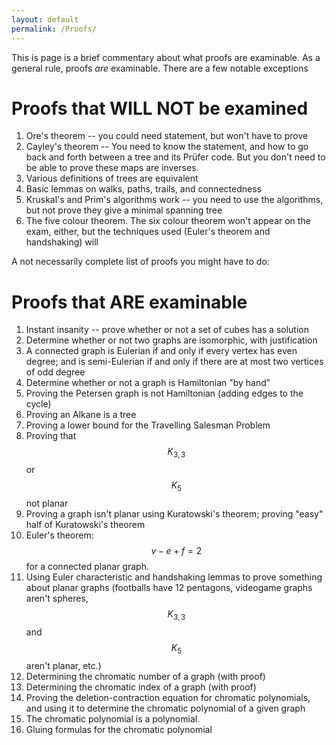 ```yaml
---
layout: default
permalink: /Proofs/
---
```


This is page is a brief commentary about what proofs are examinable.  As a general rule, proofs *are* examinable.  There are a few notable exceptions

Proofs that WILL NOT be examined
====

1. Ore's theorem -- you could need statement, but won't have to prove
2. Cayley's theorem -- You need to know the statement, and how to go back and forth between a tree and its Prüfer code.  But you don't need to be able to prove these maps are inverses.
3. Various definitions of trees are equivalent
4. Basic lemmas on walks, paths, trails, and connectedness
5. Kruskal's and Prim's algorithms work -- you need to use the algorithms, but not prove they give a minimal spanning tree
6. The five colour theorem.  The six colour theorem won't appear on the exam, either, but the techniques used (Euler's theorem and handshaking) will


A not necessarily complete list of proofs you might have to do:

Proofs that ARE examinable
=====
1. Instant insanity -- prove whether or not a set of cubes has a solution
2. Determine whether or not two graphs are isomorphic, with justification
3. A connected graph is Eulerian if and only if every vertex has even degree; and is semi-Eulerian if and only if there are at most two vertices of odd degree
4. Determine whether or not a graph is Hamiltonian "by hand"  
5. Proving the Petersen graph is not Hamiltonian (adding edges to the cycle)
6. Proving an Alkane is a tree
8. Proving a lower bound for the Travelling Salesman Problem
9. Proving that $$K_{3,3}$$ or $$K_5$$ not planar
10. Proving a graph isn't planar using Kuratowski's theorem; proving "easy" half of Kuratowski's theorem
11. Euler's theorem: $$v-e+f=2$$ for a connected planar graph.
12. Using Euler characteristic and handshaking lemmas to prove something about planar graphs (footballs have 12 pentagons, videogame graphs aren't spheres, $$K_{3,3}$$ and $$K_5$$ aren't planar, etc.)
13. Determining the chromatic number of a graph (with proof)
14. Determining the chromatic index of a graph (with proof)
15. Proving the deletion-contraction equation for chromatic polynomials, and using it to determine the chromatic polynomial of a given graph
16. The chromatic polynomial is a polynomial.
17. Gluing formulas for the chromatic polynomial
